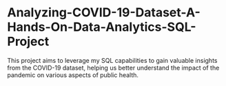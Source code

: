 # Analyzing-COVID-19-Dataset-A-Hands-On-Data-Analytics-SQL-Project
This project aims to leverage my SQL capabilities to gain valuable insights from the COVID-19 dataset, helping us better understand the impact of the pandemic on various aspects of public health.
